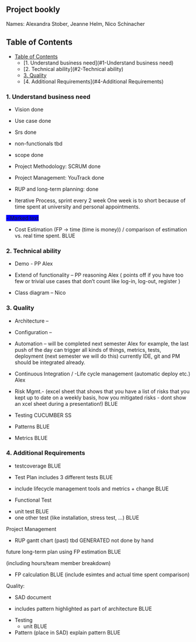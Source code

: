 ## Project bookly

Names: Alexandra Stober, Jeanne Helm, Nico Schinacher         

## Table of Contents
-	[Table of Contents](#table-of-contents)
	-	[1. Understand business need](#1-Understand business need)
	-   [2. Technical ability](#2-Technical ability)
	-   [3. Quality](#3-Quality)
	-	[4.	Additional Requirements](#4-Additional Requirements)


### 1. Understand business need 

- Vision           done
- Use case         done
- Srs              done
- non-functionals  tbd
- scope			   done

- Project Methodology: SCRUM     done

- Project Management: YouTrack   done

- RUP and long-term planning: done

- Iterative Process, sprint every 2 week 
	One week is to short because of time spent at university
	and personal appointments.

<span style="background-color: #0000FF"> - Marked text</span>

- Cost Estimation (FP -> time (time is money)) 
  / comparison of estimation vs. real time spent.  BLUE

### 2. Technical ability 

- Demo - PP Alex

- Extend of functionality – PP reasoning Alex
  ( points off if you have too few or 
  trivial use cases that don’t count like 
  log-in, log-out, register )

- Class diagram – Nico

### 3. Quality

- Architecture – 

- Configuration – 

- Automation –  will be completed next semester  Alex
	for example, the last push of the day can
 trigger all kinds of things, metrics, tests,
 deployment (next semester we will do this) 
 currently IDE, git and PM should be integrated already.

- Continuous Integration / -Life cycle management 
(automatic deploy etc.)   Alex

- Risk Mgmt.- (excel sheet that shows that you have a list
 of risks that you kept up to date on a weekly basis,
 how you mitigated risks - dont show an xcel sheet 
 during a presentation!)   BLUE

- Testing CUCUMBER SS

- Patterns   BLUE

- Metrics    BLUE

### 4. Additional Requirements

- testcoverage BLUE
 
- Test Plan includes 3 different tests  BLUE
+ include lifecycle management tools and metrics + change BLUE

- Functional Test
 
+ unit test    BLUE
+ one other test (like installation, stress test, …) BLUE


Project Management

-    RUP gantt chart (past) tbd  GENERATED not done by hand 

future long-term plan using FP estimation BLUE

(including hours/team member breakdown)
 
- FP calculation BLUE
 (include esimtes and actual time spent comparison)
 
Quality:

- SAD document

+ includes pattern highlighted as part of architecture BLUE

- Testing
	- unit BLUE
- Pattern          (place in SAD) explain pattern BLUE
 